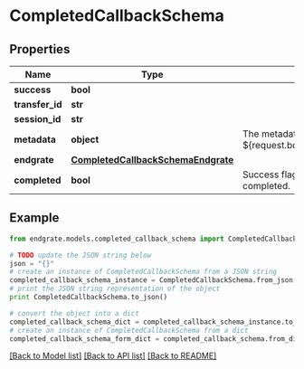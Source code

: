 # CompletedCallbackSchema


## Properties

Name | Type | Description | Notes
------------ | ------------- | ------------- | -------------
**success** | **bool** |  | [optional] 
**transfer_id** | **str** |  | [optional] 
**session_id** | **str** |  | [optional] 
**metadata** | **object** | The metadata from ${request.body#/completed_webhook/metadata}. | [optional] 
**endgrate** | [**CompletedCallbackSchemaEndgrate**](CompletedCallbackSchemaEndgrate.md) |  | [optional] 
**completed** | **bool** | Success flag indicating the transfer has completed. | [optional] 

## Example

```python
from endgrate.models.completed_callback_schema import CompletedCallbackSchema

# TODO update the JSON string below
json = "{}"
# create an instance of CompletedCallbackSchema from a JSON string
completed_callback_schema_instance = CompletedCallbackSchema.from_json(json)
# print the JSON string representation of the object
print CompletedCallbackSchema.to_json()

# convert the object into a dict
completed_callback_schema_dict = completed_callback_schema_instance.to_dict()
# create an instance of CompletedCallbackSchema from a dict
completed_callback_schema_form_dict = completed_callback_schema.from_dict(completed_callback_schema_dict)
```
[[Back to Model list]](../README.md#documentation-for-models) [[Back to API list]](../README.md#documentation-for-api-endpoints) [[Back to README]](../README.md)


